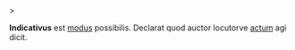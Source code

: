 <!-- markdownlint-disable MD041 -->>
**Indicativus** est [modus](modus.md) possibilis. Declarat quod auctor locutorve [actum](actus.md) agi dicit.
